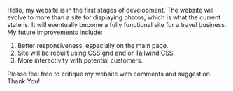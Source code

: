 Hello,
my website is in the first stages of development.
The website will evolve to more than a site for 
displaying photos, which is what the current state
is.  It will eventually become a fully functional 
site for a travel business.  
My future improvements include:
1) Better responsiveness, especially on the main page.
2) Site will be rebuilt using CSS grid and or Tailwind CSS.
3) More interactivity with potential customers.

Please feel free to critique my website with comments
and suggestion.  Thank You!
